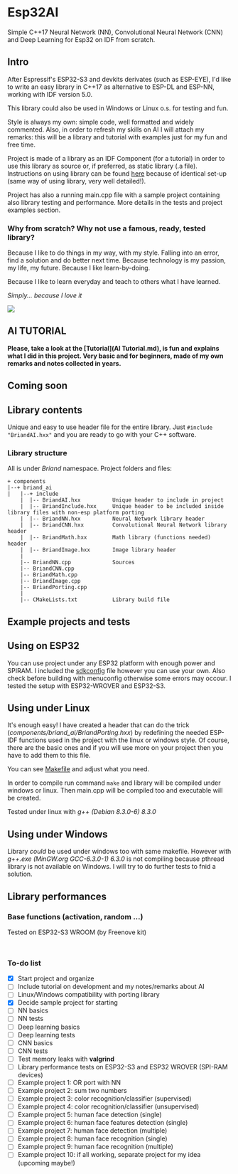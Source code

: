 # Esp32AI

Simple C++17 Neural Network (NN), Convolutional Neural Network (CNN) and Deep Learning for Esp32 on IDF from scratch.

## Intro

After Espressif's ESP32-S3 and devkits derivates (such as ESP-EYE), I'd like to write an easy library in C++17 as alternative to ESP-DL and ESP-NN, working with IDF version 5.0. 

This library could also be used in Windows or Linux o.s. for testing and fun.

Style is always my own: simple code, well formatted and widely commented. Also, in order to refresh my skills on AI I will attach my remarks: this will be a library and tutorial with examples just for my fun and free time.

Project is made of a library as an IDF Component (for a tutorial) in order to use this library as source or, if preferred, as static library (.a file). Instructions on using library can be found [here](https://github.com/briand-hub/LibEsp32IDF/blob/main/README.md#use-as-source-easier) because of identical set-up (same way of using library, very well detailed!).

Project has also a running main.cpp file with a sample project containing also library testing and performance. More details in the tests and project examples section.

### Why from scratch? Why not use a famous, ready, tested library?

Because I like to do things in my way, with my style. Falling into an error, find a solution and do better next time. Because technology is my passion, my life, my future. Because I like learn-by-doing.

Because I like to learn everyday and teach to others what I have learned.

*Simply... because I love it*

<a href="https://www.buymeacoffee.com/briandhub"><img src="https://img.buymeacoffee.com/button-api/?text=Buy me a coffee&emoji=&slug=briandhub&button_colour=FFDD00&font_colour=000000&font_family=Cookie&outline_colour=000000&coffee_colour=ffffff" /></a>

## AI TUTORIAL

**Please, take a look at the [Tutorial](AI Tutorial.md), is fun and explains what I did in this project. Very basic and for beginners, made of my own remarks and notes collected in years.**

## Coming soon



## Library contents

Unique and easy to use header file for the entire library. Just  ``#include "BriandAI.hxx"`` and you are ready to go with your C++ software.

### Library structure

All is under *Briand* namespace. Project folders and files:

```
+ components
|--+ briand_ai
|   |--+ include
    |  |-- BriandAI.hxx          Unique header to include in project
    |  |-- BriandInclude.hxx     Unique header to be included inside library files with non-esp platform porting 
    |  |-- BriandNN.hxx          Neural Network library header
    |  |-- BriandCNN.hxx         Convolutional Neural Network library header
    |  |-- BriandMath.hxx        Math library (functions needed) header
    |  |-- BriandImage.hxx       Image library header
    |
    |-- BriandNN.cpp             Sources
    |-- BriandCNN.cpp
    |-- BriandMath.cpp
    |-- BriandImage.cpp
    |-- BriandPorting.cpp
    |
    |-- CMakeLists.txt           Library build file
```

## Example projects and tests

## Using on ESP32

You can use project under any ESP32 platform with enough power and SPIRAM. I included the [sdkconfig](sdkconfig) file however you can use your own. Also check before building with menuconfig otherwise some errors may occour. I tested the setup with ESP32-WROVER and ESP32-S3.

## Using under Linux

It's enough easy! I have created a header that can do the trick (*components/briand_ai/BriandPorting.hxx*) by redefining the needed ESP-IDF functions used in the project with the linux or windows style. Of course, there are the basic ones and if you will use more on your project then you have to add them to this file.

You can see [Makefile](/platform_porting/Makefile) and adjust what you need.

In order to compile run command ``make`` and library will be compiled under windows or linux. Then main.cpp will be compiled too and executable will be created.

Tested under linux with *g++ (Debian 8.3.0-6) 8.3.0* 

## Using under Windows

Library *could* be used under windows too with same makefile. However with *g++.exe (MinGW.org GCC-6.3.0-1) 6.3.0* is not compiling because pthread library is not available on Windows. I will try to do further tests to fnid a solution.

## Library performances

### Base functions (activation, random ...)

Tested on ESP32-S3 WROOM (by Freenove kit)

```


```

### To-do list

 - [x] Start project and organize
 - [ ] Include tutorial on development and my notes/remarks about AI
 - [ ] Linux/Windows compatibility with porting library
 - [x] Decide sample project for starting
 - [ ] NN basics
 - [ ] NN tests 
 - [ ] Deep learning basics
 - [ ] Deep learning tests
 - [ ] CNN basics
 - [ ] CNN tests
 - [ ] Test memory leaks with **valgrind**
 - [ ] Library performance tests on ESP32-S3 and ESP32 WROVER (SPI-RAM devices)
 - [ ] Example project 1: OR port with NN
 - [ ] Example project 2: sum two numbers
 - [ ] Example project 3: color recognition/classifier (supervised)
 - [ ] Example project 4: color recognition/classifier (unsupervised)
 - [ ] Example project 5: human face detection (single)
 - [ ] Example project 6: human face features detection (single)
 - [ ] Example project 7: human face detection (multiple)
 - [ ] Example project 8: human face recognition (single)
 - [ ] Example project 9: human face recognition (multiple)
 - [ ] Example project 10: if all working, separate project for my idea (upcoming maybe!)
